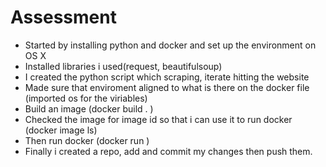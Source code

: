 # Assessment

- Started by installing python and docker and set up the environment on OS X
- Installed libraries i used(request, beautifulsoup)
- I created the python script which scraping, iterate hitting the website
- Made sure that enviroment aligned to what is there on the docker file (imported os for the viriables)
- Build an image (docker build . )
- Checked the image for image id so that i can use it to run docker (docker image ls)
- Then run docker (docker run <image id>)
- Finally i created a repo, add and commit my changes then push them.
  
